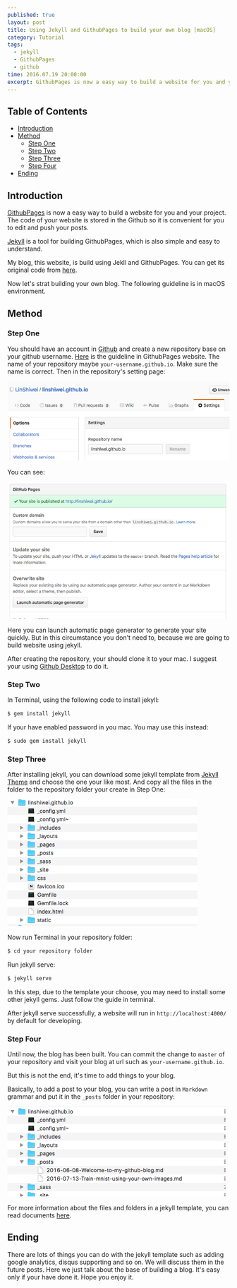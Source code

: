 ```yaml
---
published: true
layout: post
title: Using Jekyll and GithubPages to build your own blog [macOS]
category: Tutorial
tags: 
  - jekyll
  - GithubPages
  - github
time: 2016.07.19 20:00:00
excerpt: GithubPages is now a easy way to build a website for you and your project. The code of your website is stored in the Github so it is convenient for you to edit and push your posts.Jekyll is a tool for building GithubPages, which is also simple and easy to understand.
---
```


<!-- lsw toc mark1. Do not remove this comment so that lsw_toc can update TOC correctly. -->

## Table of Contents
- [Introduction](#1)
- [Method](#2)
    - [Step One](#21)
    - [Step Two](#22)
    - [Step Three](#23)
    - [Step Four](#24)
- [Ending](#3)

<!-- lsw toc mark2. Do not remove this comment so that lsw_toc can update TOC correctly. -->

## <a id="1"></a>Introduction

[GithubPages](https://pages.github.com) is now a easy way to build a website for you and your project. The code of your website is stored in the Github so it is convenient for you to edit and push your posts.

[Jekyll](https://jekyllrb.com) is a tool for building GithubPages, which is also simple and easy to understand.

My blog, this website, is build using Jekll and GithubPages. You can get its original code from [here](https://github.com/LinShiwei/linshiwei.github.io).

Now let's strat building your own blog. The following guideline is in macOS environment.

## <a id="2"></a>Method

### <a id="21"></a>Step One

You should have an account in [Github](https://github.com) and create a new repository base on your github username. [Here](https://pages.github.com) is the guideline in GithubPages website. The name of your repository maybe `your-username.github.io`. Make sure the name is correct. Then in the repository's setting page: 

![image](https://raw.githubusercontent.com/LinShiwei/linshiwei.github.io/master/images/屏幕快照%202016-07-19%2012.31.55.png)

You can see:

![image](https://raw.githubusercontent.com/LinShiwei/linshiwei.github.io/master/images/屏幕快照%202016-07-19%2014.18.21.png)

Here you can launch automatic page generator to generate your site quickly. But in this circumstance you don't need to, because we are going to build website using jekyll.

After creating the repository, your should clone it to your mac. I suggest your using [Github Desktop](https://desktop.github.com) to do it. 

### <a id="22"></a>Step Two

In Terminal, using the following code to install jekyll:

```ruby
$ gem install jekyll
```

If your have enabled password in you mac. You may use this instead:

```ruby
$ sudo gem install jekyll
```

### <a id="23"></a>Step Three

After installing jekyll, you can download some jekyll template from [Jekyll Theme](http://jekyllthemes.org) and choose the one your like most. And copy all the files in the folder to the repository folder your create in Step One:

![image](https://raw.githubusercontent.com/LinShiwei/linshiwei.github.io/master/images/屏幕快照%202016-07-19%2013.22.32.png)

Now run Terminal in your repository folder:

```ruby
$ cd your repository folder
```

Run jekyll serve:

```ruby
$ jekyll serve
```

In this step, due to the template your choose, you may need to install some other jekyll gems. Just follow the guide in terminal.

After jekyll serve successfully, a website will run in `http://localhost:4000/` by default for developing.

### <a id="24"></a>Step Four

Until now, the blog has been built. You can commit the change to `master` of your repository and visit your blog at url such as `your-username.github.io`.

But this is not the end, it's time to add things to your blog.

Basically, to add a post to your blog, you can write a post in `Markdown` grammar and put it in the `_posts` folder in your repository:

![image](https://raw.githubusercontent.com/LinShiwei/linshiwei.github.io/master/images/屏幕快照%202016-07-19%2013.46.20.png)

For more information about the files and folders in a jekyll template, you can read documents [here](https://jekyllrb.com/docs/structure/).

## <a id="3"></a>Ending

There are lots of things you can do with the jekyll template such as adding google analytics, disqus supporting and so on. We will discuss them in the future posts. Here we just talk about the base of building a blog. It's easy only if your have done it. Hope you enjoy it.


